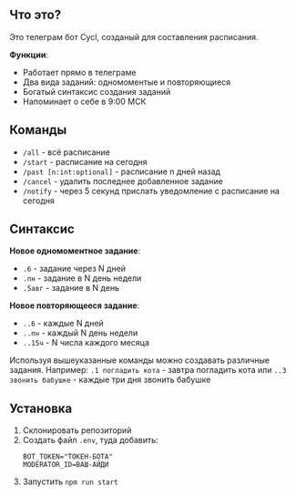 ## Что это?

Это телеграм бот Cycl, созданый для составления расписания.

**Функции**:
- Работает прямо в телеграме
- Два вида заданий: одномоментые и повторяющиеся
- Богатый синтаксис создания заданий
- Напоминает о себе в 9:00 МСК


## Команды

- `/all` - всё расписание
- `/start` - расписание на сегодня
- `/past [n:int:optional]` - расписание n дней назад
- `/cancel` - удалить последнее добавленное задание
- `/notify` - через 5 секунд прислать уведомление с расписание на сегодня

## Синтаксис

**Новое одномоментное задание**:
- `.6` - задание через N дней
- `.пн` - задание в N день недели
- `.5авг` - задание в N день

**Новое повторяющееся задание**:
- `..6` - каждые N дней
- `..пн` - каждый N день недели
- `..15ч` - N числа каждого месяца

Используя вышеуказанные команды можно создавать различные задания. Например: `.1 погладить кота` - завтра погладить кота или `..3 звонить бабушке` - каждые три дня звонить бабушке

## Установка

1. Склонировать репозиторий
2. Создать файл `.env`, туда добавить:
   ```
   BOT_TOKEN="ТОКЕН-БОТА"
   MODERATOR_ID=ВАШ-АЙДИ
   ```
3. Запустить `npm run start`